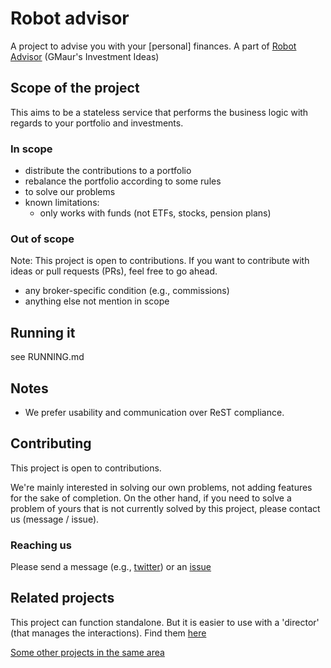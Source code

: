 # Robot advisor

A project to advise you with your [personal] finances. A part of [Robot Advisor](https://github.com/RobotAdvisor) (GMaur's Investment Ideas)

## Scope of the project

This aims to be a stateless service that performs the business logic with regards to your portfolio and investments.

### In scope

  - distribute the contributions to a portfolio
  - rebalance the portfolio according to some rules
  - to solve our problems
  - known limitations:
    - only works with funds (not ETFs, stocks, pension plans)
  
### Out of scope

Note: This project is open to contributions. If you want to contribute with ideas or pull requests (PRs),
feel free to go ahead.

  - any broker-specific condition (e.g., commissions)
  - anything else not mention in scope 
  
## Running it

see RUNNING.md
  
  
## Notes

  - We prefer usability and communication over ReST compliance.
  
## Contributing

This project is open to contributions.

We're mainly interested in solving our own problems, not adding features for the sake of completion.
On the other hand, if you need to solve a problem of yours that is not currently solved by this
project, please contact us (message / issue).

### Reaching us

Please send a message (e.g., [twitter](https://twitter.com/alvarobiz)) or an [issue](https://github.com/gmaur/robot-advisor/issues)



## Related projects

This project can function standalone.
But it is easier to use with a 'director' (that manages the interactions). 
Find them [here](https://github.com/search?utf8=%E2%9C%93&q=topic%3Ainvestment+org%3AGMaur+fork%3Atrue+director&type=)

[Some other projects in the same area](https://github.com/search?q=topic%3Ainvesting+org%3AGMaur+fork%3Atrue)

